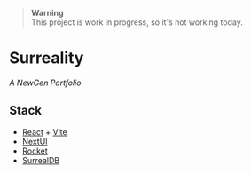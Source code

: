 > **Warning**  
> This project is work in progress, so it's not working today.

# Surreality

*A NewGen Portfolio*

## Stack

+ [React](https://reactjs.org/) + [Vite](https://vitejs.dev/)
+ [NextUI](https://nextui.org/)
+ [Rocket](https://rocket.rs/)
+ [SurrealDB](https://surrealdb.com/)
